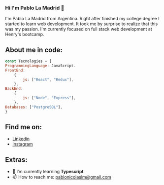 ### Hi I'm Pablo La Madrid 👋

I'm Pablo La Madrid from Argentina.
Right after finished my college degree I started to learn web development.
It took me by surprise to realize that this was my passion. I'm currently focused on full stack web development at Henry's bootcamp.


## About me in code:
```js 
const Tecnologies = {
ProgrammingLanguage: JavaScript.
FrontEnd: 
	{
		js: ["React", "Redux"],
	},
BackEnd: 
	{
		js: ["Node", "Express"],
	},
Databases: ["PostgreSQL"],
}
```

## Find me on:

- [Linkedin](https://www.linkedin.com/in/pablo-la-madrid-934298248/)
- [Instagram](https://www.instagram.com/pablo.lamadrid.1/)
## Extras:
- 🌱 I’m currently learning **Typescript**
- 📫 How to reach me: pablonicolaslm@gmail.com


<!--
**Silhouett12/Silhouett12** is a ✨ _special_ ✨ repository because its `README.md` (this file) appears on your GitHub profile.

Here are some ideas to get you started:

- 🔭 I’m currently working on ...
- 🌱 I’m currently learning ...
- 👯 I’m looking to collaborate on ...
- 🤔 I’m looking for help with ...
- 💬 Ask me about ...
- 📫 How to reach me: ...
- 😄 Pronouns: ...
- ⚡ Fun fact: ...
-->
